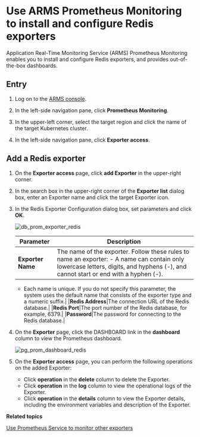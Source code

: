 # Use ARMS Prometheus Monitoring to install and configure Redis exporters

Application Real-Time Monitoring Service \(ARMS\) Prometheus Monitoring enables you to install and configure Redis exporters, and provides out-of-the-box dashboards.

## Entry

1.  Log on to the [ARMS console](https://arms-ap-southeast-1.console.aliyun.com/#/home).

2.  In the left-side navigation pane, click **Prometheus Monitoring**.

3.  In the upper-left corner, select the target region and click the name of the target Kubernetes cluster.

4.  In the left-side navigation pane, click **Exporter access**.


## Add a Redis exporter

1.  On the **Exporter access** page, click **add Exporter** in the upper-right corner.

2.  In the search box in the upper-right corner of the **Exporter list** dialog box, enter an Exporter name and click the target Exporter icon.

3.  In the Redis Exporter Configuration dialog box, set parameters and click **OK**.

    ![db_prom_exporter_redis](../images/p97564.png)

    |Parameter|Description|
    |---------|-----------|
    |**Exporter Name**|The name of the exporter. Follow these rules to name an exporter:     -   A name can contain only lowercase letters, digits, and hyphens \(-\), and cannot start or end with a hyphen \(-\).
    -   Each name is unique.
 If you do not specify this parameter, the system uses the default name that consists of the exporter type and a numeric suffix.|
    |**Redis Address**|The connection URL of the Redis database.|
    |**Redis Port**|The port number of the Redis database, for example, 6379.|
    |**Password**|The password for connecting to the Redis database.|

4.  On the **Exporter** page, click the DASHBOARD link in the **dashboard** column to view the Prometheus dashboard.

    ![pg_prom_dashboard_redis](../images/p97571.png)

5.  On the **Exporter access** page, you can perform the following operations on the added Exporter:

    -   Click **operation** in the **delete** column to delete the Exporter.
    -   Click **operation** in the **log** column to view the operational logs of the Exporter.
    -   Click **operation** in the **details** column to view the Exporter details, including the environment variables and description of the Exporter.

**Related topics**  


[Use Prometheus Service to monitor other exporters]()

